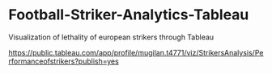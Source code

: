 # Football-Striker-Analytics-Tableau
Visualization of lethality of  european strikers through Tableau

https://public.tableau.com/app/profile/mugilan.t4771/viz/StrikersAnalysis/Performanceofstrikers?publish=yes
